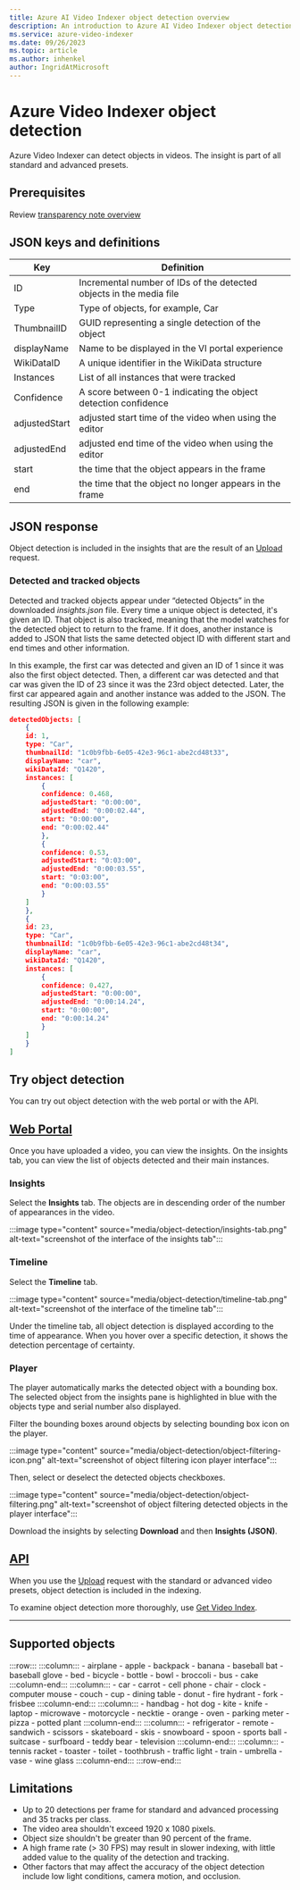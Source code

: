 ```yaml
---
title: Azure AI Video Indexer object detection overview
description: An introduction to Azure AI Video Indexer object detection overview.
ms.service: azure-video-indexer
ms.date: 09/26/2023
ms.topic: article
ms.author: inhenkel
author: IngridAtMicrosoft
---
```


# Azure Video Indexer object detection

Azure Video Indexer can detect objects in videos. The insight is part of all standard and advanced presets.

## Prerequisites

Review [transparency note overview](/legal/azure-video-indexer/transparency-note?context=/azure/azure-video-indexer/context/context)

## JSON keys and definitions

| **Key** | **Definition** |
| --- | --- |
| ID | Incremental number of IDs of the detected objects in the media file |
| Type | Type of objects,  for example, Car 
| ThumbnailID | GUID representing a single detection of the object |
| displayName | Name to be displayed in the VI portal experience |
| WikiDataID | A unique identifier in the WikiData structure |
| Instances | List of all instances that were tracked  
| Confidence | A score between 0-1 indicating the object detection confidence |
| adjustedStart | adjusted start time of the video when using the editor | 
| adjustedEnd | adjusted end time of the video when using the editor |
| start | the time that the object appears in the frame | 
| end | the time that the object no longer appears in the frame |

## JSON response

Object detection is included in the insights that are the result of an [Upload](https://api-portal.videoindexer.ai/api-details#api=Operations&operation=Upload-Video) request. 

### Detected and tracked objects

Detected and tracked objects appear under “detected Objects” in the downloaded *insights.json* file. Every time a unique object is detected, it's given an ID. That object is also tracked, meaning that the model watches for the detected object to return to the frame.  If it does, another instance is added to JSON that lists the same detected object ID with different start and end times and other information.

In this example, the first car was detected and given an ID of 1 since it was also the first object detected. Then, a different car was detected and that car was given the ID of 23 since it was the 23rd object detected. Later, the first car appeared again and another instance was added to the JSON. The resulting JSON is given in the following example:

```json
detectedObjects: [
    {
    id: 1,
    type: "Car",
    thumbnailId: "1c0b9fbb-6e05-42e3-96c1-abe2cd48t33",
    displayName: "car",
    wikiDataId: "Q1420",
    instances: [
        {
        confidence: 0.468,
        adjustedStart: "0:00:00",
        adjustedEnd: "0:00:02.44",
        start: "0:00:00",
        end: "0:00:02.44"
        },
        {
        confidence: 0.53,
        adjustedStart: "0:03:00",
        adjustedEnd: "0:00:03.55",
        start: "0:03:00",
        end: "0:00:03.55"
        }    
    ]
    },
    {
    id: 23,
    type: "Car",
    thumbnailId: "1c0b9fbb-6e05-42e3-96c1-abe2cd48t34",
    displayName: "car",
    wikiDataId: "Q1420",
    instances: [
        {
        confidence: 0.427,
        adjustedStart: "0:00:00",
        adjustedEnd: "0:00:14.24",
        start: "0:00:00",
        end: "0:00:14.24"
        }    
    ]
    }
]
```

## Try object detection

You can try out object detection with the web portal or with the API.

## [Web Portal](#tab/webportal)

Once you have uploaded a video, you can view the insights. On the insights tab, you can view the list of objects detected and their main instances.

### Insights
Select the **Insights** tab. The objects are in descending order of the number of appearances in the video.

:::image type="content" source="media/object-detection/insights-tab.png" alt-text="screenshot of the interface of the insights tab":::

### Timeline
Select the **Timeline** tab.

:::image type="content" source="media/object-detection/timeline-tab.png" alt-text="screenshot of the interface of the timeline tab":::

Under the timeline tab, all object detection is displayed according to the time of appearance. When you hover over a specific detection, it shows the detection percentage of certainty. 

### Player

The player automatically marks the detected object with a bounding box. The selected object from the insights pane is highlighted in blue with the objects type and serial number also displayed.
 
Filter the bounding boxes around objects by selecting bounding box icon on the player.

:::image type="content" source="media/object-detection/object-filtering-icon.png" alt-text="screenshot of object filtering icon player interface":::

Then, select or deselect the detected objects checkboxes.

:::image type="content" source="media/object-detection/object-filtering.png" alt-text="screenshot of object filtering detected objects in the player interface":::

Download the insights by selecting **Download** and then **Insights (JSON)**.

## [API](#tab/api)

When you use the [Upload](https://api-portal.videoindexer.ai/api-details#api=Operations&operation=Upload-Video) request with the standard or advanced video presets, object detection is included in the indexing.

To examine object detection more thoroughly, use [Get Video Index](https://api-portal.videoindexer.ai/api-details#api=Operations&operation=Get-Video-Index).

---

## Supported objects

:::row:::
    :::column:::
        - airplane
        - apple
        - backpack
        - banana
        - baseball bat
        - baseball glove
        - bed
        - bicycle
        - bottle
        - bowl
        - broccoli
        - bus
        - cake
    :::column-end:::
    :::column:::
        - car
        - carrot
        - cell phone
        - chair
        - clock
        - computer mouse
        - couch
        - cup
        - dining table
        - donut
        - fire hydrant
        - fork
        - frisbee
    :::column-end:::
    :::column:::
        - handbag
        - hot dog
        - kite
        - knife
        - laptop
        - microwave
        - motorcycle
        - necktie
        - orange
        - oven
        - parking meter
        - pizza
        - potted plant
    :::column-end:::
    :::column:::
        - refrigerator
        - remote
        - sandwich
        - scissors
        - skateboard
        - skis
        - snowboard
        - spoon
        - sports ball
        - suitcase
        - surfboard
        - teddy bear
        - television
    :::column-end:::
    :::column:::
        - tennis racket
        - toaster
        - toilet
        - toothbrush
        - traffic light
        - train
        - umbrella
        - vase
        - wine glass
    :::column-end:::
:::row-end:::

## Limitations

- Up to 20 detections per frame for standard and advanced processing and 35 tracks per class.
- The video area shouldn't exceed 1920 x 1080 pixels.
- Object size shouldn't be greater than 90 percent of the frame.
- A high frame rate (> 30 FPS) may result in slower indexing, with little added value to the quality of the detection and tracking.
- Other factors that may affect the accuracy of the object detection include low light conditions, camera motion, and occlusion.
